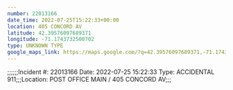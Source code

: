 ```yaml
---
number: 22013166
date_time: 2022-07-25T15:22:33+00:00
location: 405 CONCORD AV
latitude: 42.39576097689371
longitude: -71.1743732500702
type: UNKNOWN TYPE
google_maps_link: https://maps.google.com/?q=42.39576097689371,-71.1743732500702
---
```


;;;;;;Incident #: 22013166  Date: 2022-07-25 15:22:33   Type: ACCIDENTAL 911;;;Location: POST OFFICE MAIN / 405 CONCORD AV;;;
